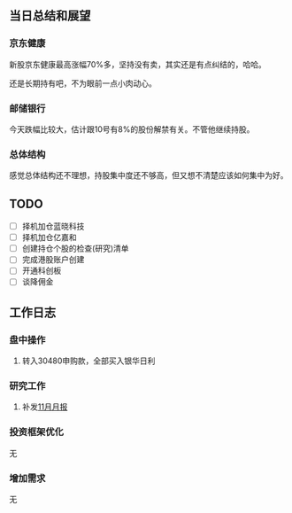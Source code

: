 ## 当日总结和展望

### 京东健康

新股京东健康最高涨幅70%多，坚持没有卖，其实还是有点纠结的，哈哈。

还是长期持有吧，不为眼前一点小肉动心。

### 邮储银行

今天跌幅比较大，估计跟10号有8%的股份解禁有关。不管他继续持股。

### 总体结构

感觉总体结构还不理想，持股集中度还不够高，但又想不清楚应该如何集中为好。

## TODO

- [ ] 择机加仓蓝晓科技
- [ ] 择机加仓亿嘉和
- [ ] 创建持仓个股的检查(研究)清单
- [ ] 完成港股账户创建
- [ ] 开通科创板
- [ ] 谈降佣金

## 工作日志

### 盘中操作

1. 转入30480申购款，全部买入银华日利

### 研究工作

1. 补发[11月月报](./投资计划-2020-12.md)

### 投资框架优化

无

### 增加需求

无

